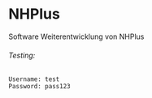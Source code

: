 # NHPlus
Software Weiterentwicklung von NHPlus



###### Testing:
```text 
Username: test
Password: pass123
```
